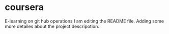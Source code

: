 # coursera
E-learning on git hub operations
I am editing the README file. Adding some more detailes about the project descripotion.
